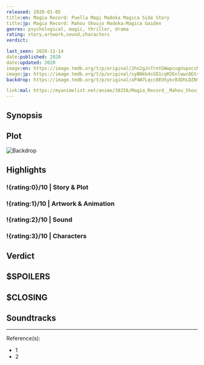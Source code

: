 ```yaml
---
released: 2020-01-05
title:en: Magia Record: Puella Magi Madoka Magica Side Story
title:jp: Magia Record: Mahou Shoujo Madoka☆Magica Gaiden
genres: psychological, magic, thriller, drama
rating: story,artwork,sound,characters
verdict:

last_seen: 2020-11-14
date:published: 2020
date:updated: 2020
image:en: https://image.tmdb.org/t/p/original/2hn2gJnTrntGWwpcugUvpncsNMK.jpg
image:jp: https://image.tmdb.org/t/p/original/syBNkb4sSD1cqMJEnlwwcQGt4Qu.jpg
backdrop: https://image.tmdb.org/t/p/original/aP4W7Lqcc0EU5ykc03DhLDZN9uP.jpg

link:mal: https://myanimelist.net/anime/38256/Magia_Record__Mahou_Shoujo_Madoka%E2%98%86Magica_Gaiden_TV
---
```



## Synopsis

## Plot

![Backdrop]()

## Highlights

### !{rating:0}/10 | Story & Plot

### !{rating:1}/10 | Artwork & Animation

### !{rating:2}/10 | Sound

### !{rating:3}/10 | Characters

## Verdict

## $SPOILERS

## $CLOSING

## Soundtracks

***
Reference(s):

- 1
- 2
